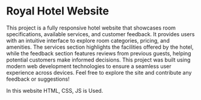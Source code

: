 # Royal Hotel Website

This project is a fully responsive hotel website that showcases room specifications, available services, and customer feedback. It provides users with an intuitive interface to explore room categories, pricing, and amenities. The services section highlights the facilities offered by the hotel, while the feedback section features reviews from previous guests, helping potential customers make informed decisions. This project was built using modern web development technologies to ensure a seamless user experience across devices. Feel free to explore the site and contribute any feedback or suggestions!

In this website HTML, CSS, JS is Used.

